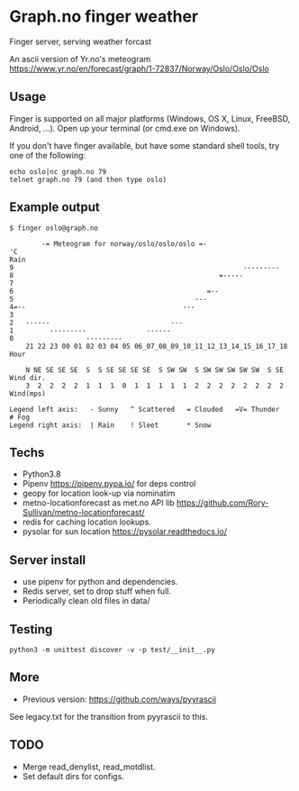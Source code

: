 # Graph.no finger weather

Finger server, serving weather forcast

An ascii version of Yr.no's meteogram https://www.yr.no/en/forecast/graph/1-72837/Norway/Oslo/Oslo/Oslo

## Usage

Finger is supported on all major platforms (Windows, OS X, Linux, FreeBSD, Android, ...). Open up your terminal (or cmd.exe on Windows).

If you don't have finger available, but have some standard shell tools, try one of the following:

    echo oslo|nc graph.no 79
    telnet graph.no 79 (and then type oslo)

## Example output

    $ finger oslo@graph.no

            -= Meteogram for norway/oslo/oslo/oslo =-                    
    'C                                                                   Rain
    9                                                         --------- 
    8                                                   =-----          
    7                                                                   
    6                                                =--                
    5                                             ---                   
    4=--                                       ---                      
    3                                                                   
    2   ------                              ---                         
    1         ---------               ------                            
    0                  ---------                                        
        21 22 23 00 01 02 03 04 05 06_07_08_09_10_11_12_13_14_15_16_17_18 Hour
    
        N NE SE SE SE  S  S SE SE SE SE  S SW SW  S SW SW SW SW SW  S SE Wind dir.
        3  2  2  2  2  1  1  1  0  1  1  1  1  1  2  2  2  2  2  2  2  2 Wind(mps)

    Legend left axis:   - Sunny   ^ Scattered   = Clouded   =V= Thunder   # Fog
    Legend right axis:  | Rain    ! Sleet       * Snow

## Techs

* Python3.8
* Pipenv https://pipenv.pypa.io/ for deps control
* geopy for location look-up via nominatim
* metno-locationforecast as met.no API lib https://github.com/Rory-Sullivan/metno-locationforecast/
* redis for caching location lookups.
* pysolar for sun location https://pysolar.readthedocs.io/

## Server install

* use pipenv for python and dependencies.
* Redis server, set to drop stuff when full.
* Periodically clean old files in data/

## Testing

    python3 -m unittest discover -v -p test/__init__.py

## More

* Previous version: https://github.com/ways/pyyrascii

See legacy.txt for the transition from pyyrascii to this.

## TODO

* Merge read_denylist, read_motdlist.
* Set default dirs for configs.
